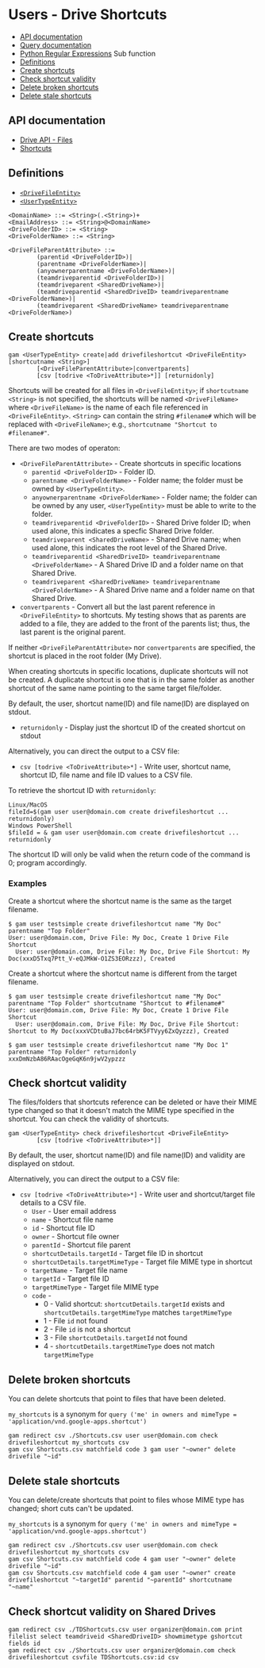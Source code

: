# Users - Drive Shortcuts
- [API documentation](#api-documentation)
- [Query documentation](Users-Drive-Query)
- [Python Regular Expressions](Python-Regular-Expressions) Sub function
- [Definitions](#definitions)
- [Create shortcuts](#create-shortcuts)
- [Check shortcut validity](#check-shortcut-validity)
- [Delete broken shortcuts](#delete-broken-shortcuts)
- [Delete stale shortcuts](#delete-stale-shortcuts)

## API documentation
* [Drive API - Files](https://developers.google.com/drive/api/v3/reference/files)
* [Shortcuts](https://developers.google.com/drive/api/v3/shortcuts)

## Definitions
* [`<DriveFileEntity>`](Drive-File-Selection)
* [`<UserTypeEntity>`](Collections-of-Users)

```
<DomainName> ::= <String>(.<String>)+
<EmailAddress> ::= <String>@<DomainName>
<DriveFolderID> ::= <String>
<DriveFolderName> ::= <String>

<DriveFileParentAttribute> ::=
        (parentid <DriveFolderID>)|
        (parentname <DriveFolderName>)|
        (anyownerparentname <DriveFolderName>)|
        (teamdriveparentid <DriveFolderID>)|
        (teamdriveparent <SharedDriveName>)|
        (teamdriveparentid <SharedDriveID> teamdriveparentname <DriveFolderName>)|
        (teamdriveparent <SharedDriveName> teamdriveparentname <DriveFolderName>)

```
## Create shortcuts
```
gam <UserTypeEntity> create|add drivefileshortcut <DriveFileEntity> [shortcutname <String>]
        [<DriveFileParentAttribute>|convertparents]
        [csv [todrive <ToDriveAttribute>*]] [returnidonly]
```
Shortcuts will be created for all files in `<DriveFileEntity>`; if `shortcutname <String>`
is not specified, the shortcuts will be named `<DriveFileName>` where `<DriveFileName>`
is the name of each file referenced in `<DriveFileEntity>`. `<String>` can contain the string `#filename#` which will be replaced with
`<DriveFileName>`; e.g., `shortcutname "Shortcut to #filename#"`.

There are two modes of operaton:
* `<DriveFileParentAttribute>` - Create shortcuts in specific locations
  * `parentid <DriveFolderID>` - Folder ID.
  * `parentname <DriveFolderName>` - Folder name; the folder must be owned by `<UserTypeEntity>`.
  * `anyownerparentname <DriveFolderName>` - Folder name; the folder can be owned by any user, `<UserTypeEntity>` must be able to write to the folder.
  * `teamdriveparentid <DriveFolderID>` - Shared Drive folder ID; when used alone, this indicates a specfic Shared Drive folder.
  * `teamdriveparent <SharedDriveName>` - Shared Drive name; when used alone, this indicates the root level of the Shared Drive.
  * `teamdriveparentid <SharedDriveID> teamdriveparentname <DriveFolderName>` - A Shared Drive ID and a folder name  on that Shared Drive.
  * `teamdriveparent <SharedDriveName> teamdriveparentname <DriveFolderName>` - A Shared Drive name and a folder name on that Shared Drive.
* `convertparents` - Convert all but the last parent reference in `<DriveFileEntity>` to shortcuts. My testing shows that as parents are added to a file, they are added to the front of the parents list; thus, the last parent is the original parent.

If neither `<DriveFileParentAttribute>` nor `convertparents` are specified, the shortcut is placed in the root folder (My Drive).

When creating shortcuts in specific locations, duplicate shortcuts will not be created.
A duplicate shortcut is one that is in the same folder as another shortcut of the same name pointing to the
same target file/folder.

By default, the user, shortcut name(ID) and file name(ID) are displayed on stdout.
* `returnidonly` - Display just the shortcut ID of the created shortcut on stdout

Alternatively, you can direct the output to a CSV file:
* `csv [todrive <ToDriveAttribute>*]` - Write user, shortcut name, shortcut ID, file name and file ID values to a CSV file.

To retrieve the shortcut ID with `returnidonly`:
```
Linux/MacOS
fileId=$(gam user user@domain.com create drivefileshortcut ... returnidonly)
Windows PowerShell
$fileId = & gam user user@domain.com create drivefileshortcut ... returnidonly
```
The shortcut ID will only be valid when the return code of the command is 0; program accordingly.

### Examples
Create a shortcut where the shortcut name is the same as the target filename.
```
$ gam user testsimple create drivefileshortcut name "My Doc" parentname "Top Folder"
User: user@domain.com, Drive File: My Doc, Create 1 Drive File Shortcut
  User: user@domain.com, Drive File: My Doc, Drive File Shortcut: My Doc(xxxD5Txq7Ptt_V-eQJMkW-O1ZS3EORzzz), Created
```
Create a shortcut where the shortcut name is different from the target filename.
```
$ gam user testsimple create drivefileshortcut name "My Doc" parentname "Top Folder" shortcutname "Shortcut to #filename#"
User: user@domain.com, Drive File: My Doc, Create 1 Drive File Shortcut
  User: user@domain.com, Drive File: My Doc, Drive File Shortcut: Shortcut to My Doc(xxxVCDtuBaJ7bc64rbK5FTVyy6ZxQyzzz), Created

$ gam user testsimple create drivefileshortcut name "My Doc 1" parentname "Top Folder" returnidonly
xxxDmNzbA86RAacOgeGqK6n9jwV2ypzzz
```
## Check shortcut validity
The files/folders that shortcuts reference can be deleted or have their MIME type changed so that it doesn't
match the MIME type specified in the shortcut. You can check the validity of shortcuts.
```
gam <UserTypeEntity> check drivefileshortcut <DriveFileEntity>
        [csv [todrive <ToDriveAttribute>*]]
```
By default, the user, shortcut name(ID) and file name(ID) and validity are displayed on stdout.

Alternatively, you can direct the output to a CSV file:
* `csv [todrive <ToDriveAttribute>*]` - Write user and shortcut/target file details to a CSV file.
  * `User` - User email address
  * `name` - Shortcut file name
  * `id` - Shortcut file ID
  * `owner` - Shortcut file owner
  * `parentId` - Shortcut file parent
  * `shortcutDetails.targetId` - Target file ID in shortcut
  * `shortcutDetails.targetMimeType` - Target file MIME type in shortcut
  * `targetName` - Target file name
  * `targetId` - Target file ID
  * `targetMimeType` - Target file MIME type
  * `code` - 
    * 0 - Valid shortcut: `shortcutDetails.targetId` exists and `shortcutDetails.targetMimeType` matches `targetMimeType`
    * 1 - File `id` not found
    * 2 - File `id` is not a shortcut
    * 3 - File `shortcutDetails.targetId` not found
    * 4 - `shortcutDetails.targetMimeType` does not match `targetMimeType`

## Delete broken shortcuts
You can delete shortcuts that point to files that have been deleted.

`my_shortcuts` is a synonym for `query ('me' in owners and mimeType = 'application/vnd.google-apps.shortcut')`
```
gam redirect csv ./Shortcuts.csv user user@domain.com check drivefileshortcut my_shortcuts csv
gam csv Shortcuts.csv matchfield code 3 gam user "~owner" delete drivefile "~id"
```

## Delete stale shortcuts
You can delete/create shortcuts that point to files whose MIME type has changed; short cuts can't be updated.

`my_shortcuts` is a synonym for `query ('me' in owners and mimeType = 'application/vnd.google-apps.shortcut')`
```
gam redirect csv ./Shortcuts.csv user user@domain.com check drivefileshortcut my_shortcuts csv
gam csv Shortcuts.csv matchfield code 4 gam user "~owner" delete drivefile "~id"
gam csv Shortcuts.csv matchfield code 4 gam user "~owner" create drivefileshortcut "~targetId" parentid "~parentId" shortcutname "~name"
```

## Check shortcut validity on Shared Drives
```
gam redirect csv ./TDShortcuts.csv user organizer@domain.com print filelist select teamdriveid <SharedDriveID> showmimetype gshortcut fields id
gam redirect csv ./Shortcuts.csv user organizer@domain.com check drivefileshortcut csvfile TDShortcuts.csv:id csv
```
